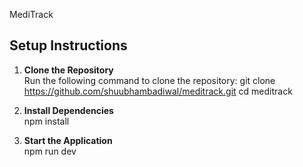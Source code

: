MediTrack
## Setup Instructions

1. **Clone the Repository**  
   Run the following command to clone the repository:
   git clone https://github.com/shuubhambadiwal/meditrack.git
   cd meditrack

2. **Install Dependencies**  
    npm install

3. **Start the Application**  
    npm run dev


